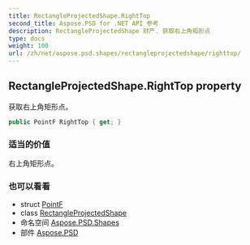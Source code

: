 ```yaml
---
title: RectangleProjectedShape.RightTop
second_title: Aspose.PSD for .NET API 参考
description: RectangleProjectedShape 财产. 获取右上角矩形点
type: docs
weight: 100
url: /zh/net/aspose.psd.shapes/rectangleprojectedshape/righttop/
---
```

## RectangleProjectedShape.RightTop property

获取右上角矩形点。

```csharp
public PointF RightTop { get; }
```

### 适当的价值

右上角矩形点。

### 也可以看看

* struct [PointF](../../../aspose.psd/pointf/)
* class [RectangleProjectedShape](../)
* 命名空间 [Aspose.PSD.Shapes](../../rectangleprojectedshape/)
* 部件 [Aspose.PSD](../../../)


